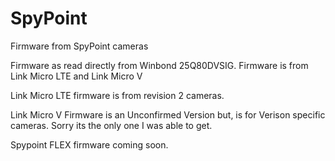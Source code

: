 # SpyPoint
Firmware from SpyPoint cameras

Firmware as read directly from Winbond 25Q80DVSIG.
Firmware is from Link Micro LTE and Link Micro V

Link Micro LTE firmware is from revision 2 cameras.

Link Micro V Firmware is an Unconfirmed Version but, is for Verison specific cameras. Sorry its the only one I was able to get.

Spypoint FLEX firmware coming soon.
